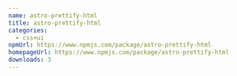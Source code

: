 ```yaml
---
name: astro-prettify-html
title: astro-prettify-html
categories:
  - css+ui
npmUrl: https://www.npmjs.com/package/astro-prettify-html
homepageUrl: https://www.npmjs.com/package/astro-prettify-html
downloads: 3
---
```

